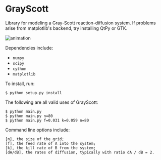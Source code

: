 # GrayScott
Library for modeling a Gray-Scott reaction-diffusion system. If problems arise from matplotlib's backend, try installing QtPy or GTK.

![](/img/output_NaVWV5.gif?raw=true "animation")

Dependencies include:

*    `numpy`
*    `scipy`
*    `cython`
*    `matplotlib`

To install, run:

    $ python setup.py install

The following are all valid uses of GrayScott:
    
    $ python main.py
    $ python main.py n=80
    $ python main.py f=0.031 k=0.059 n=80

Command line options include:

    [n], the size of the grid;
    [f], the feed rate of A into the system;
    [k], the kill rate of B from the system;
    [dA/dB], the rates of diffusion, typically with ratio dA / dB = 2.
